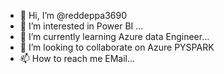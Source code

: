 - 👋 Hi, I’m @reddeppa3690
- 👀 I’m interested in Power BI ...
- 🌱 I’m currently learning Azure data Engineer...
- 💞️ I’m looking to collaborate on Azure PYSPARK
- 📫 How to reach me EMail...

<!---
reddeppa3690/reddeppa3690 is a ✨ special ✨ repository because its `README.md` (this file) appears on your GitHub profile.
You can click the Preview link to take a look at your changes.
--->
